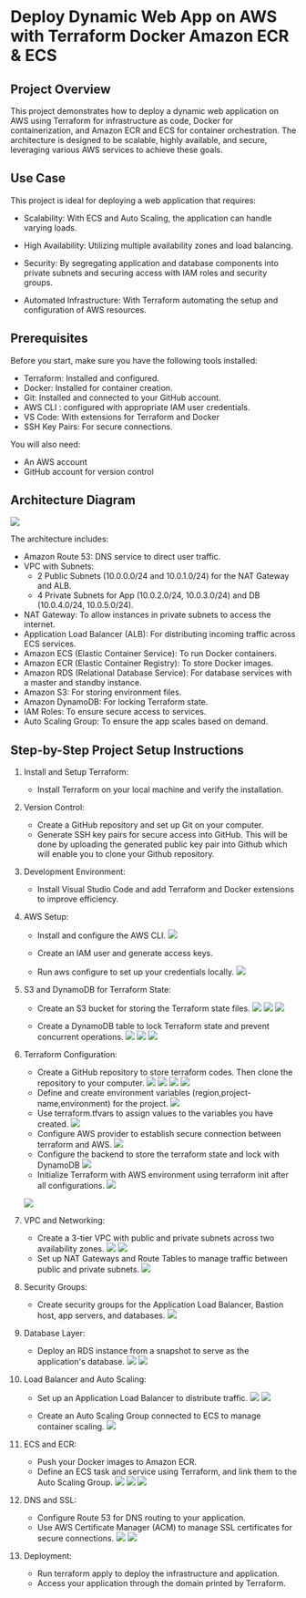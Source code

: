 # Deploy Dynamic Web App on AWS with Terraform Docker Amazon ECR & ECS

## Project Overview

This project demonstrates how to deploy a dynamic web application on AWS using Terraform for infrastructure as code, Docker for containerization, and Amazon ECR and ECS for container orchestration. The architecture is designed to be scalable, highly available, and secure, leveraging various AWS services to achieve these goals.

## Use Case

This project is ideal for deploying a web application that requires:

* Scalability: With ECS and Auto Scaling, the application can handle varying loads.
  
* High Availability: Utilizing multiple availability zones and load balancing.
  
* Security: By segregating application and database components into private subnets and securing access with IAM roles and security groups.
  
* Automated Infrastructure: With Terraform automating the setup and configuration of AWS resources.


## Prerequisites

Before you start, make sure you have the following tools installed:

* Terraform: Installed and configured.
* Docker: Installed for container creation.
* Git: Installed and connected to your GitHub account.
* AWS CLI : configured with appropriate IAM user credentials.
* VS Code: With extensions for Terraform and Docker
* SSH Key Pairs: For secure connections.

You will also need:

* An AWS account
* GitHub account for version control


## Architecture Diagram

![](./images/Architecture%20for%20hosting%20a%20Dynamic%20Web%20app%20using%20Terraform%20Docker%20Amazon%20ECR%20and%20ECS.jpg)

The architecture includes:

* Amazon Route 53: DNS service to direct user traffic.
* VPC with Subnets:
    *  2 Public Subnets (10.0.0.0/24 and 10.0.1.0/24) for the NAT Gateway and ALB.
    *  4 Private Subnets for App (10.0.2.0/24, 10.0.3.0/24) and DB (10.0.4.0/24, 10.0.5.0/24).
* NAT Gateway: To allow instances in private subnets to access the internet.
* Application Load Balancer (ALB): For distributing incoming traffic across ECS services.
* Amazon ECS (Elastic Container Service): To run Docker containers.
* Amazon ECR (Elastic Container Registry): To store Docker images.
* Amazon RDS (Relational Database Service): For database services with a master and standby instance.
* Amazon S3: For storing environment files.
* Amazon DynamoDB: For locking Terraform state.
* IAM Roles: To ensure secure access to services.
* Auto Scaling Group: To ensure the app scales based on demand.


## Step-by-Step Project Setup Instructions

1. Install and Setup Terraform:

    * Install Terraform on your local machine and verify the installation.

1. Version Control:

    * Create a GitHub repository and set up Git on your computer.
    * Generate SSH key pairs for secure access into GitHub. This will be done by uploading the generated public key pair into Github which will enable you to clone your Github repository.

1. Development Environment:

    * Install Visual Studio Code and add Terraform and Docker extensions to improve efficiency.

1. AWS Setup:

    * Install and configure the AWS CLI.
        ![](./images/1-01.PNG)

    * Create an IAM user and generate access keys.
    * Run aws configure to set up your credentials locally.
    ![](./images/2-0-use.PNG)
1. S3 and DynamoDB for Terraform State:

    * Create an S3 bucket for storing the Terraform state files.
    ![](./images/3-creat%20s3.PNG)
    ![](./images/4-give%20s3%20name.PNG)
    ![](./images/5-enable%20bucket%20versioning.PNG)

    * Create a DynamoDB table to lock Terraform state and prevent concurrent operations.
    ![](./images/6-create%20dynamoDB%20tB.PNG)
    ![](./images/7-dynamoDB%20create%20TABLE.PNG)
    ![](./images/8-dynamoDB%20TB%20created.PNG)

1. Terraform Configuration:

    * Create a GitHub repository to store terraform codes. Then clone the repository to your computer.
    ![](./images/9-create%20repo.PNG)
    ![](./images/10-repoCREATED.PNG)
    ![](./images/11-clone-1.PNG)
    ![](./images/12-cloned%20-2.PNG)
    * Define and create environment variables (region,project-name,environment) for the project.
    ![](./images/13-variables.PNG)
    * Use terraform.tfvars to assign values to the variables you have created.
    ![](./images/15-terraformvars.PNG)
    * Configure AWS provider to establish secure connection between terraform and AWS.
    ![](./images/14-providers.PNG)
    * Configure the backend to store the terraform state and lock with DynamoDB
    ![](./images/15-backend.PNG)
    * Initialize Terraform with AWS environment using terraform init after all configurations.
    ![](./images/16-%20there%20was%20a%20space%20in%20my%20bucket%20name%20thus%20the%20error.PNG)

    ![](./images/17-terraform%20init.PNG)
1. VPC and Networking:

    * Create a 3-tier VPC with public and private subnets across two availability zones.
    ![](./images/18-create%20vpc.PNG)
    ![](./images/20-vpc%20created.PNG)
    * Set up NAT Gateways and Route Tables to manage traffic between public and private subnets.
    ![](./images/21-nat%20gateway%20created.PNG)

1. Security Groups:

    * Create security groups for the Application Load Balancer, Bastion host, app servers, and databases.
    ![](./images/22-security%20grps%20created.PNG)

1. Database Layer:

    * Deploy an RDS instance from a snapshot to serve as the application's database.
    ![](./images/23-rds%20created.PNG)
    ![](./images/24-rds%20created%20confirmed.PNG)

1. Load Balancer and Auto Scaling:

    * Set up an Application Load Balancer to distribute traffic.
    ![](./images/27-alb%20created[%20noticed%20the%20name%20neede%20to%20be%20changed%20cos%20of%20an%20underscore].PNG)
    ![](./images/28-alb%20created%20confirmed.PNG)

    * Create an Auto Scaling Group connected to ECS to manage container scaling.
    ![](./images/35%20asg.PNG)

1. ECS and ECR:

    * Push your Docker images to Amazon ECR.
    * Define an ECS task and service using Terraform, and link them to the Auto Scaling Group.
    ![](./images/31-ecs%20role%20created.PNG)
    ![](./images/32-ecs%20role%20created%20comfirmed.PNG)
    ![](./images/33-ecs%20role%20created%20comfirmed-1.PNG)

1. DNS and SSL:

    * Configure Route 53 for DNS routing to your application.
    * Use AWS Certificate Manager (ACM) to manage SSL certificates for secure connections.
    ![](./images/25-ssl%20certificates%20created.PNG)
    ![](./images/26-ssl_certificates_created_comfirmed.PNG)

1. Deployment:

    * Run terraform apply to deploy the infrastructure and application.
    * Access your application through the domain printed by Terraform.
